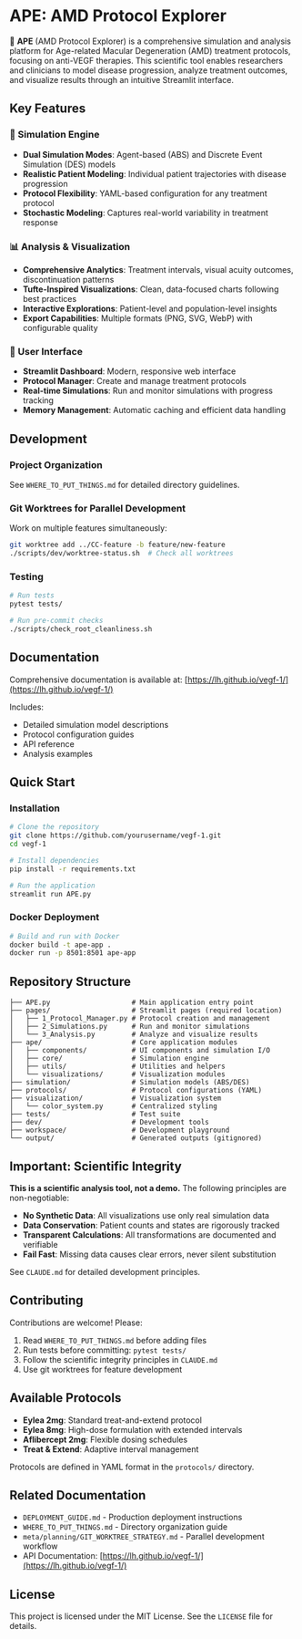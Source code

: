 # APE: AMD Protocol Explorer

🦍 **APE** (AMD Protocol Explorer) is a comprehensive simulation and analysis platform for Age-related Macular Degeneration (AMD) treatment protocols, focusing on anti-VEGF therapies. This scientific tool enables researchers and clinicians to model disease progression, analyze treatment outcomes, and visualize results through an intuitive Streamlit interface.

## Key Features

### 🔬 Simulation Engine
- **Dual Simulation Modes**: Agent-based (ABS) and Discrete Event Simulation (DES) models
- **Realistic Patient Modeling**: Individual patient trajectories with disease progression
- **Protocol Flexibility**: YAML-based configuration for any treatment protocol
- **Stochastic Modeling**: Captures real-world variability in treatment response

### 📊 Analysis & Visualization
- **Comprehensive Analytics**: Treatment intervals, visual acuity outcomes, discontinuation patterns
- **Tufte-Inspired Visualizations**: Clean, data-focused charts following best practices
- **Interactive Explorations**: Patient-level and population-level insights
- **Export Capabilities**: Multiple formats (PNG, SVG, WebP) with configurable quality

### 🚀 User Interface
- **Streamlit Dashboard**: Modern, responsive web interface
- **Protocol Manager**: Create and manage treatment protocols
- **Real-time Simulations**: Run and monitor simulations with progress tracking
- **Memory Management**: Automatic caching and efficient data handling

## Development

### Project Organization
See `WHERE_TO_PUT_THINGS.md` for detailed directory guidelines.

### Git Worktrees for Parallel Development
Work on multiple features simultaneously:
```bash
git worktree add ../CC-feature -b feature/new-feature
./scripts/dev/worktree-status.sh  # Check all worktrees
```

### Testing
```bash
# Run tests
pytest tests/

# Run pre-commit checks
./scripts/check_root_cleanliness.sh
```

## Documentation

Comprehensive documentation is available at: [https://lh.github.io/vegf-1/](https://lh.github.io/vegf-1/)

Includes:
- Detailed simulation model descriptions
- Protocol configuration guides
- API reference
- Analysis examples

## Quick Start

### Installation
```bash
# Clone the repository
git clone https://github.com/yourusername/vegf-1.git
cd vegf-1

# Install dependencies
pip install -r requirements.txt

# Run the application
streamlit run APE.py
```

### Docker Deployment
```bash
# Build and run with Docker
docker build -t ape-app .
docker run -p 8501:8501 ape-app
```

## Repository Structure

```
├── APE.py                    # Main application entry point
├── pages/                    # Streamlit pages (required location)
│   ├── 1_Protocol_Manager.py # Protocol creation and management
│   ├── 2_Simulations.py      # Run and monitor simulations
│   └── 3_Analysis.py         # Analyze and visualize results
├── ape/                      # Core application modules
│   ├── components/           # UI components and simulation I/O
│   ├── core/                 # Simulation engine
│   ├── utils/                # Utilities and helpers
│   └── visualizations/       # Visualization modules
├── simulation/               # Simulation models (ABS/DES)
├── protocols/                # Protocol configurations (YAML)
├── visualization/            # Visualization system
│   └── color_system.py       # Centralized styling
├── tests/                    # Test suite
├── dev/                      # Development tools
├── workspace/                # Development playground
└── output/                   # Generated outputs (gitignored)
```

## Important: Scientific Integrity

**This is a scientific analysis tool, not a demo.** The following principles are non-negotiable:

- **No Synthetic Data**: All visualizations use only real simulation data
- **Data Conservation**: Patient counts and states are rigorously tracked
- **Transparent Calculations**: All transformations are documented and verifiable
- **Fail Fast**: Missing data causes clear errors, never silent substitution

See `CLAUDE.md` for detailed development principles.

## Contributing

Contributions are welcome! Please:
1. Read `WHERE_TO_PUT_THINGS.md` before adding files
2. Run tests before committing: `pytest tests/`
3. Follow the scientific integrity principles in `CLAUDE.md`
4. Use git worktrees for feature development

## Available Protocols

- **Eylea 2mg**: Standard treat-and-extend protocol
- **Eylea 8mg**: High-dose formulation with extended intervals
- **Aflibercept 2mg**: Flexible dosing schedules
- **Treat & Extend**: Adaptive interval management

Protocols are defined in YAML format in the `protocols/` directory.

## Related Documentation

- `DEPLOYMENT_GUIDE.md` - Production deployment instructions
- `WHERE_TO_PUT_THINGS.md` - Directory organization guide  
- `meta/planning/GIT_WORKTREE_STRATEGY.md` - Parallel development workflow
- API Documentation: [https://lh.github.io/vegf-1/](https://lh.github.io/vegf-1/)

## License

This project is licensed under the MIT License. See the `LICENSE` file for details.
